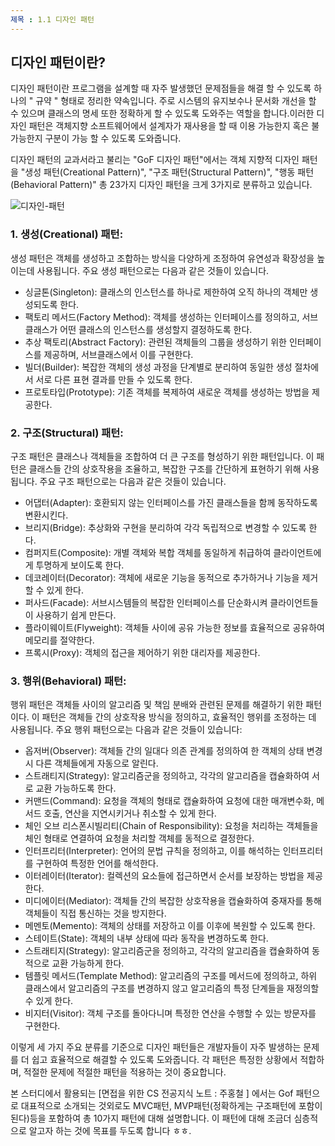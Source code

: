 ```yaml
---
제목 : 1.1 디자인 패턴
---
```



## 디자인 패턴이란?



디자인 패턴이란 프로그램을 설계할 때 자주 발생했던 문제점들을 해결 할 수 있도록 하나의 " 규약 " 형태로 정리한 약속입니다.  주로 시스템의 유지보수나 문서화 개선을 할 수 있으며 클래스의 명세 또한 정확하게 할 수 있도록 도와주는 역할을 합니다.이러한 디자인 패턴은 객체지향 소프트웨어에서 설계자가 재사용을 할 때 이용 가능한지 혹은 불가능한지 구분이 가능 할 수 있도록 도와줍니다.


디자인 패턴의 교과서라고 불리는 "GoF 디자인 패턴"에서는 객체 지향적 디자인 패턴을 "생성 패턴(Creational Pattern)", "구조 패턴(Structural Pattern)", "행동 패턴(Behavioral Pattern)" 총 23가지 디자인 패턴을 크게 3가지로 분류하고 있습니다.

![디자인-패턴](https://i.imgur.com/IqK0zhz.png)




### 1. 생성(Creational) 패턴:

   생성 패턴은 객체를 생성하고 조합하는 방식을 다양하게 조정하여 유연성과 확장성을 높이는데 사용됩니다. 주요 생성 패턴으로는 다음과 같은 것들이 있습니다.

   - 싱글톤(Singleton): 클래스의 인스턴스를 하나로 제한하여 오직 하나의 객체만 생성되도록 한다.
   - 팩토리 메서드(Factory Method): 객체를 생성하는 인터페이스를 정의하고, 서브클래스가 어떤 클래스의 인스턴스를 생성할지 결정하도록 한다.
   - 추상 팩토리(Abstract Factory): 관련된 객체들의 그룹을 생성하기 위한 인터페이스를 제공하며, 서브클래스에서 이를 구현한다.
   - 빌더(Builder): 복잡한 객체의 생성 과정을 단계별로 분리하여 동일한 생성 절차에서 서로 다른 표현 결과를 만들 수 있도록 한다.
   - 프로토타입(Prototype): 기존 객체를 복제하여 새로운 객체를 생성하는 방법을 제공한다.



### 2. 구조(Structural) 패턴:

   구조 패턴은 클래스나 객체들을 조합하여 더 큰 구조를 형성하기 위한 패턴입니다. 이 패턴은 클래스들 간의 상호작용을 조율하고, 복잡한 구조를 간단하게 표현하기 위해 사용됩니다. 주요 구조 패턴으로는 다음과 같은 것들이 있습니다.

   - 어댑터(Adapter): 호환되지 않는 인터페이스를 가진 클래스들을 함께 동작하도록 변환시킨다.
   - 브리지(Bridge): 추상화와 구현을 분리하여 각각 독립적으로 변경할 수 있도록 한다.
   - 컴퍼지트(Composite): 개별 객체와 복합 객체를 동일하게 취급하여 클라이언트에게 투명하게 보이도록 한다.
   - 데코레이터(Decorator): 객체에 새로운 기능을 동적으로 추가하거나 기능을 제거할 수 있게 한다.
   - 퍼사드(Facade): 서브시스템들의 복잡한 인터페이스를 단순화시켜 클라이언트들이 사용하기 쉽게 만든다.
   - 플라이웨이트(Flyweight): 객체들 사이에 공유 가능한 정보를 효율적으로 공유하여 메모리를 절약한다.
   - 프록시(Proxy): 객체의 접근을 제어하기 위한 대리자를 제공한다.



### 3. 행위(Behavioral) 패턴:

   행위 패턴은 객체들 사이의 알고리즘 및 책임 분배와 관련된 문제를 해결하기 위한 패턴이다. 이 패턴은 객체들 간의 상호작용 방식을 정의하고, 효율적인 행위를 조정하는 데 사용됩니다. 주요 행위 패턴으로는 다음과 같은 것들이 있습니다:

   - 옵저버(Observer): 객체들 간의 일대다 의존 관계를 정의하여 한 객체의 상태 변경 시 다른 객체들에게 자동으로 알린다.
   - 스트래티지(Strategy): 알고리즘군을 정의하고, 각각의 알고리즘을 캡슐화하여 서로 교환 가능하도록 한다.
   - 커맨드(Command): 요청을 객체의 형태로 캡슐화하여 요청에 대한 매개변수화, 메서드 호출, 연산을 지연시키거나 취소할 수 있게 한다.
   - 체인 오브 리스폰시빌리티(Chain of Responsibility): 요청을 처리하는 객체들을 체인 형태로 연결하여 요청을 처리할 객체를 동적으로 결정한다.
   - 인터프리터(Interpreter): 언어의 문법 규칙을 정의하고, 이를 해석하는 인터프리터를 구현하여 특정한 언어를 해석한다.
   - 이터레이터(Iterator): 컬렉션의 요소들에 접근하면서 순서를 보장하는 방법을 제공한다.
   - 미디에이터(Mediator): 객체들 간의 복잡한 상호작용을 캡슐화하여 중재자를 통해 객체들이 직접 통신하는 것을 방지한다.
   - 메멘토(Memento): 객체의 상태를 저장하고 이를 이후에 복원할 수 있도록 한다.
   - 스테이트(State): 객체의 내부 상태에 따라 동작을 변경하도록 한다.
   - 스트래티지(Strategy): 알고리즘군을 정의하고, 각각의 알고리즘을 캡슐화하여 동적으로 교환 가능하게 한다.
   - 템플릿 메서드(Template Method): 알고리즘의 구조를 메서드에 정의하고, 하위 클래스에서 알고리즘의 구조를 변경하지 않고 알고리즘의 특정 단계들을 재정의할 수 있게 한다.
   - 비지터(Visitor): 객체 구조를 돌아다니며 특정한 연산을 수행할 수 있는 방문자를 구현한다.

이렇게 세 가지 주요 분류를 기준으로 디자인 패턴들은 개발자들이 자주 발생하는 문제를 더 쉽고 효율적으로 해결할 수 있도록 도와줍니다. 각 패턴은 특정한 상황에서 적합하며, 적절한 문제에 적절한 패턴을 적용하는 것이 중요합니다.

본 스터디에서 활용되는 [면접을 위한 CS 전공지식 노트 : 주홍철 ] 에서는 Gof 패턴으로 대표적으로 소개되는 것외로도 MVC패턴, MVP패턴(정확하게는 구조패턴에 포함이 된다)등을 포함하여 총 10가지 패턴에 대해 설명합니다. 이 패턴에 대해 조금더 심층적으로 알고자 하는 것에 목표를 두도록 합니다 ㅎㅎ. 